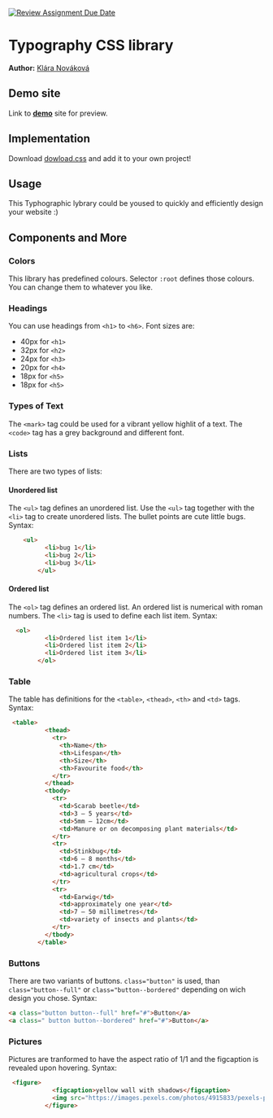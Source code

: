 [![Review Assignment Due Date](https://classroom.github.com/assets/deadline-readme-button-24ddc0f5d75046c5622901739e7c5dd533143b0c8e959d652212380cedb1ea36.svg)](https://classroom.github.com/a/zprwltzm)
# Typography CSS library
**Author:** [Klára Nováková](https://github.com/klara-novakova)
## Demo site
Link to **[demo](https://pslib-cz.github.io/2023-l4-web-typographic-library-klara-novakova/)** site for preview.

## Implementation
Download [dowload.css](https://github.com/pslib-cz/2023-l4-web-typographic-library-klara-novakova/blob/master/download.css) and add it to your own project!
## Usage
This Typhographic lybrary could be yoused to quickly and efficiently design your website :)
## Components and More
### Colors
This library has predefined colours. Selector `:root` defines those colours. You can change them to whatever you like.
### Headings 
You can use headings from `<h1>` to `<h6>`. Font sizes are: 
* 40px for `<h1>`
* 32px for `<h2>`
* 24px for `<h3>`
* 20px for `<h4>`
* 18px for `<h5>`
* 18px for `<h5>`
### Types of Text
The `<mark>` tag could be used for a vibrant yellow highlit of a text.
The `<code>` tag has a grey background and different font.
### Lists
There are two types of lists:
#### Unordered list
The `<ul>` tag defines an unordered list. Use the `<ul>` tag together with the `<li>` tag to create unordered lists. The bullet points are cute little bugs. Syntax:
```html
    <ul>
          <li>bug 1</li>
          <li>bug 2</li>
          <li>bug 3</li>
        </ul>
```
#### Ordered list
The `<ol>` tag defines an ordered list. An ordered list is numerical with roman numbers. The `<li>` tag is used to define each list item. Syntax:
```html
  <ol>
          <li>Ordered list item 1</li>
          <li>Ordered list item 2</li>
          <li>Ordered list item 3</li>
        </ol>
```
### Table
The table has definitions for the `<table>`, `<thead>`, `<th>` and `<td>` tags. Syntax:
```html
 <table>
          <thead>
            <tr>
              <th>Name</th>
              <th>Lifespan</th>
              <th>Size</th>
              <th>Favourite food</th>
            </tr>
          </thead>
          <tbody>
            <tr>
              <td>Scarab beetle</td>
              <td>3 – 5 years</td>
              <td>5mm – 12cm</td>
              <td>Manure or on decomposing plant materials</td>
            </tr>
            <tr>
              <td>Stinkbug</td>
              <td>6 – 8 months</td>
              <td>1.7 cm</td>
              <td>agricultural crops</td>
            </tr>
            <tr>
              <td>Earwig</td>
              <td>approximately one year</td>
              <td>7 – 50 millimetres</td>
              <td>variety of insects and plants</td>
            </tr>
          </tbody>
        </table>
```
### Buttons
There are two variants of buttons. `class="button"` is used, than `class="button--full"` or `class="button--bordered"` depending on wich design you chose. Syntax:
```html
<a class="button button--full" href="#">Button</a>
<a class=" button button--bordered" href="#">Button</a>
```
### Pictures
Pictures are tranformed to have the aspect ratio of 1/1 and the figcaption is revealed upon hovering. Syntax:
```html
 <figure>
            <figcaption>yellow wall with shadows</figcaption>
            <img src="https://images.pexels.com/photos/4915833/pexels-photo-4915833.jpeg?auto=compress&cs=tinysrgb&w=1260&h=750&dpr=1" alt="yellow wall with shadows">
          </figure>
```
